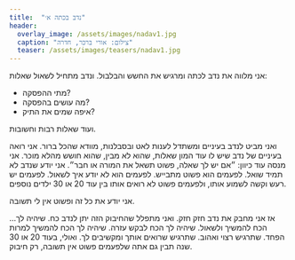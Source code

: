 ```yaml
---
title:  "נדב בכתה א׳"
header:
  overlay_image: /assets/images/nadav1.jpg
  caption: "צילום: אורי ברכר, חדרה"
  teaser: /assets/images/teasers/nadav1.jpg
---
```


אני מלווה את נדב לכתה ומרגיש את החשש והבלבול. ונדב מתחיל לשאול שאלות:<!--more-->
- מתי ההפסקה?
- מה עושים בהפסקה?
- איפה שמים את התיק?

ועוד שאלות רבות וחשובות.

ואני מביט לנדב בעיניים ומשתדל לענות לאט ובסבלנות, מוודא שהכל ברור.
אני רואה בעיניים של נדב שיש לו עוד המון שאלות, שהוא לא מבין, שהוא חושש מהלא מוכר.
אני מנסה עוד כיוון: ״אם יש לך שאלה, פשוט תשאל את המורה או חבר״.
אני יודע שנדב לא תמיד שואל. לפעמים הוא פשוט מתבייש. לפעמים הוא לא יודע איך לשאול.
לפעמים יש רעש וקשה לשמוע אותו, ולפעמים פשוט לא רואים אותו בין עוד 20 או 30 ילדים נוספים.

אני יודע את כל זה ופשוט אין לי תשובה.

…אז אני מחבק את נדב חזק חזק. ואני מתפלל שהחיבוק הזה יתן לנדב כח. שיהיה לך הכח להמשיך ולשאול.
שיהיה לך הכח לבקש עזרה. שיהיה לך הכח להמשיך למרות הפחד. שתרגיש רצוי ואהוב.
שתרגיש שרואים אותך ומקשיבים לך.
ואולי, בעוד 20 או 30 שנה תבין גם אתה שלפעמים פשוט אין  תשובה, רק חיבוק.
